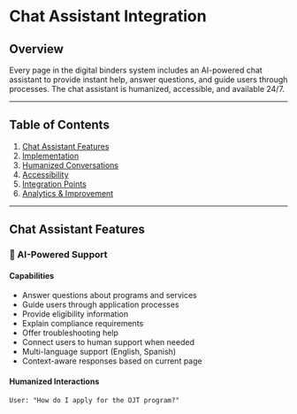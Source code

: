 # Chat Assistant Integration

## Overview

Every page in the digital binders system includes an AI-powered chat assistant to provide instant help, answer questions, and guide users through processes. The chat assistant is humanized, accessible, and available 24/7.

---

## Table of Contents

1. [Chat Assistant Features](#chat-assistant-features)
2. [Implementation](#implementation)
3. [Humanized Conversations](#humanized-conversations)
4. [Accessibility](#accessibility)
5. [Integration Points](#integration-points)
6. [Analytics & Improvement](#analytics--improvement)

---

## Chat Assistant Features

### 🤖 AI-Powered Support

#### **Capabilities**
- Answer questions about programs and services
- Guide users through application processes
- Provide eligibility information
- Explain compliance requirements
- Offer troubleshooting help
- Connect users to human support when needed
- Multi-language support (English, Spanish)
- Context-aware responses based on current page

#### **Humanized Interactions**
```
User: "How do I apply for the OJT program?"